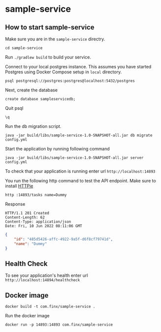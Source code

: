 # sample-service

## How to start sample-service 

Make sure you are in the `sample-service` directry.

```
cd sample-service
```

Run `./gradlew build` to build your service. 

Connect to your local postgres instance. This assumes you have started Postgres using Docker Compose setup in `local` directory.

```
psql postgresql://postgres:postgres@localhost:5432/postgres
```

Next, create the database

```
create database sampleservicedb;
```

Quit psql

```
\q
```

Run the db migration script.

```
java -jar build/libs/sample-service-1.0-SNAPSHOT-all.jar db migrate config.yml
```
Start the application by running following command

```
java -jar build/libs/sample-service-1.0-SNAPSHOT-all.jar server config.yml
```

To check that your application is running enter url `http://localhost:14893`

You run the following http command to test the API endpoint. Make sure to install [HTTPie](https://httpie.io/cli)

```
http :14893/tasks name=Dummy
```

Response

```
HTTP/1.1 201 Created
Content-Length: 62
Content-Type: application/json
Date: Fri, 10 Jun 2022 08:11:06 GMT
```

```json
{
    "id": "485d5426-affc-4922-9a5f-d6f8cf79741d",
    "name": "Dummy"
}

```

## Health Check


To see your application's health enter url `http://localhost:14894/healthcheck`

## Docker image

```
docker build -t com.finx/sample-service .
```

Run the docker image

```
docker run -p 14893:14893 com.finx/sample-service
```